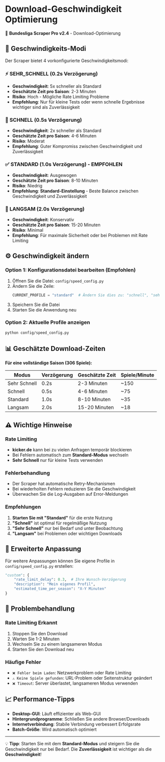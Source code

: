 # Download-Geschwindigkeit Optimierung

🎯 **Bundesliga Scraper Pro v2.4** - Download-Optimierung

## 🚀 Geschwindigkeits-Modi

Der Scraper bietet 4 vorkonfigurierte Geschwindigkeitsmodi:

### ⚡ SEHR_SCHNELL (0.2s Verzögerung)
- **Geschwindigkeit**: 5x schneller als Standard
- **Geschätzte Zeit pro Saison**: 2-3 Minuten
- **Risiko**: Hoch - Mögliche Rate Limiting Probleme
- **Empfehlung**: Nur für kleine Tests oder wenn schnelle Ergebnisse wichtiger sind als Zuverlässigkeit

### 🏃 SCHNELL (0.5s Verzögerung)
- **Geschwindigkeit**: 2x schneller als Standard
- **Geschätzte Zeit pro Saison**: 4-6 Minuten
- **Risiko**: Moderat
- **Empfehlung**: Guter Kompromiss zwischen Geschwindigkeit und Zuverlässigkeit

### ✅ STANDARD (1.0s Verzögerung) - **EMPFOHLEN**
- **Geschwindigkeit**: Ausgewogen
- **Geschätzte Zeit pro Saison**: 8-10 Minuten
- **Risiko**: Niedrig
- **Empfehlung**: **Standard-Einstellung** - Beste Balance zwischen Geschwindigkeit und Zuverlässigkeit

### 🐌 LANGSAM (2.0s Verzögerung)
- **Geschwindigkeit**: Konservativ
- **Geschätzte Zeit pro Saison**: 15-20 Minuten
- **Risiko**: Minimal
- **Empfehlung**: Für maximale Sicherheit oder bei Problemen mit Rate Limiting

## ⚙️ Geschwindigkeit ändern

### Option 1: Konfigurationsdatei bearbeiten (Empfohlen)

1. Öffnen Sie die Datei: `config/speed_config.py`
2. Ändern Sie die Zeile:
   ```python
   CURRENT_PROFILE = "standard"  # Ändern Sie dies zu: "schnell", "sehr_schnell" oder "langsam"
   ```
3. Speichern Sie die Datei
4. Starten Sie die Anwendung neu

### Option 2: Aktuelle Profile anzeigen

```bash
python config/speed_config.py
```

## 📊 Geschätzte Download-Zeiten

**Für eine vollständige Saison (306 Spiele):**

| Modus | Verzögerung | Geschätzte Zeit | Spiele/Minute |
|-------|-------------|-----------------|---------------|
| Sehr Schnell | 0.2s | 2-3 Minuten | ~150 |
| Schnell | 0.5s | 4-6 Minuten | ~75 |
| Standard | 1.0s | 8-10 Minuten | ~35 |
| Langsam | 2.0s | 15-20 Minuten | ~18 |

## ⚠️ Wichtige Hinweise

### Rate Limiting
- **kicker.de** kann bei zu vielen Anfragen temporär blockieren
- Bei Fehlern automatisch zum **Standard-Modus** wechseln
- **Sehr Schnell** nur für kleine Tests verwenden

### Fehlerbehandlung
- Der Scraper hat automatische Retry-Mechanismen
- Bei wiederholten Fehlern reduzieren Sie die Geschwindigkeit
- Überwachen Sie die Log-Ausgaben auf Error-Meldungen

### Empfehlungen
1. **Starten Sie mit "Standard"** für die erste Nutzung
2. **"Schnell"** ist optimal für regelmäßige Nutzung
3. **"Sehr Schnell"** nur bei Bedarf und unter Beobachtung
4. **"Langsam"** bei Problemen oder wichtigen Downloads

## 🔧 Erweiterte Anpassung

Für weitere Anpassungen können Sie eigene Profile in `config/speed_config.py` erstellen:

```python
"custom": {
    "rate_limit_delay": 0.3,  # Ihre Wunsch-Verzögerung
    "description": "Mein eigenes Profil",
    "estimated_time_per_season": "X-Y Minuten"
}
```

## 🚨 Problembehandlung

### Rate Limiting Erkannt
1. Stoppen Sie den Download
2. Warten Sie 1-2 Minuten
3. Wechseln Sie zu einem langsameren Modus
4. Starten Sie den Download neu

### Häufige Fehler
- `❌ Fehler beim Laden`: Netzwerkproblem oder Rate Limiting
- `⚠️ Keine Spiele gefunden`: URL-Problem oder Seitenstruktur geändert
- `❌ Timeout`: Server überlastet, langsameren Modus verwenden

## 📈 Performance-Tipps

- **Desktop-GUI**: Läuft effizienter als Web-GUI
- **Hintergrundprogramme**: Schließen Sie andere Browser/Downloads
- **Internetverbindung**: Stabile Verbindung verbessert Erfolgsrate
- **Batch-Größe**: Wird automatisch optimiert

---

💡 **Tipp**: Starten Sie mit dem **Standard-Modus** und steigern Sie die Geschwindigkeit nur bei Bedarf. Die **Zuverlässigkeit** ist wichtiger als die **Geschwindigkeit**!
